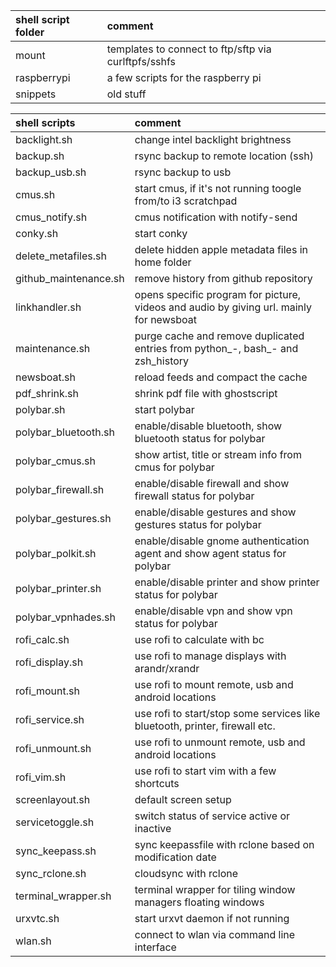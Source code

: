 | shell script folder | comment                                              |
| :------------------ | :--------------------------------------------------- |
| mount               | templates to connect to ftp/sftp via curlftpfs/sshfs |
| raspberrypi         | a few scripts for the raspberry pi                   |
| snippets            | old stuff                                            |

| shell scripts         | comment                                                                                 |
| :-------------------- | :-------------------------------------------------------------------------------------- |
| backlight.sh          | change intel backlight brightness                                                       |
| backup.sh             | rsync backup to remote location (ssh)                                                   |
| backup_usb.sh         | rsync backup to usb                                                                     |
| cmus.sh               | start cmus, if it's not running toogle from/to i3 scratchpad                            |
| cmus_notify.sh        | cmus notification with notify-send                                                      |
| conky.sh              | start conky                                                                             |
| delete_metafiles.sh   | delete hidden apple metadata files in home folder                                       |
| github_maintenance.sh | remove history from github repository                                                   |
| linkhandler.sh        | opens specific program for picture, videos and audio by giving url. mainly for newsboat |
| maintenance.sh        | purge cache and remove duplicated entries from python_-, bash_- and zsh_history         |
| newsboat.sh           | reload feeds and compact the cache                                                      |
| pdf_shrink.sh         | shrink pdf file with ghostscript                                                        |
| polybar.sh            | start polybar                                                                           |
| polybar_bluetooth.sh  | enable/disable bluetooth, show bluetooth status for polybar                             |
| polybar_cmus.sh       | show artist, title or stream info from cmus for polybar                                 |
| polybar_firewall.sh   | enable/disable firewall and show firewall status for polybar                            |
| polybar_gestures.sh   | enable/disable gestures and show gestures status for polybar                            |
| polybar_polkit.sh     | enable/disable gnome authentication agent and show agent status for polybar             |
| polybar_printer.sh    | enable/disable printer and show printer status for polybar                              |
| polybar_vpnhades.sh   | enable/disable vpn and show vpn status for polybar                                      |
| rofi_calc.sh          | use rofi to calculate with bc                                                           |
| rofi_display.sh       | use rofi to manage displays with arandr/xrandr                                          |
| rofi_mount.sh         | use rofi to mount remote, usb and android locations                                     |
| rofi_service.sh       | use rofi to start/stop some services like bluetooth, printer, firewall etc.             |
| rofi_unmount.sh       | use rofi to unmount remote, usb and android locations                                   |
| rofi_vim.sh           | use rofi to start vim with a few shortcuts                                              |
| screenlayout.sh       | default screen setup                                                                    |
| servicetoggle.sh      | switch status of service active or inactive                                             |
| sync_keepass.sh       | sync keepassfile with rclone based on modification date                                 |
| sync_rclone.sh        | cloudsync with rclone                                                                   |
| terminal_wrapper.sh   | terminal wrapper for tiling window managers floating windows                            |
| urxvtc.sh             | start urxvt daemon if not running                                                       |
| wlan.sh               | connect to wlan via command line interface                                              |
